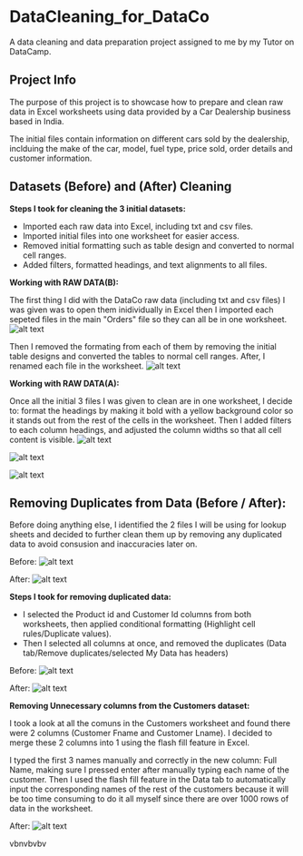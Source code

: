 # DataCleaning_for_DataCo

A data cleaning and data preparation project assigned to me by my Tutor on DataCamp.

## Project Info

The purpose of this project is to showcase how to prepare and clean raw data in Excel worksheets using data provided by a Car Dealership business based in India.

The initial files contain information on different cars sold by the dealership, inclduing the make of the car, model, fuel type, price sold, order details and customer information.

## Datasets (Before) and (After) Cleaning

**Steps I took for cleaning the 3 initial datasets:**

- Imported each raw data into Excel, including txt and csv files.
- Imported initial files into one worksheet for easier access.
- Removed initial formatting such as table design and converted to normal cell ranges.
- Added filters, formatted headings, and text alignments to all files.

**Working with RAW DATA(B):**

The first thing I did with the DataCo raw data (including txt and csv files) I was given was to open them inidividually in Excel then I imported each sepeted files in the main "Orders" file so they can all be in one worksheet.
![alt text](<Images/DataCo Initial file.png>)

Then I removed the formating from each of them by removing the initial table designs and converted the tables to normal cell ranges. After, I renamed each file in the worksheet.
![alt text](<Images/Importing txt file into main worksheet.png>)

**Working with RAW DATA(A):**

Once all the initial 3 files I was given to clean are in one worksheet, I decide to: format the headings by making it bold with a yellow background color so it stands out from the rest of the cells in the worksheet. Then I added filters to each column headings, and adjusted the column widths so that all cell content is visible.
![alt text](<Images/Formatting Imported data - bold headings, yellow cell headings, added filters, column widths for headings.png>)

![alt text](<Images/Orders workbook after formatting.png>)

![alt text](<Images/Product workbook after formatting.png>)

## Removing Duplicates from Data (Before / After):

Before doing anything else, I identified the 2 files I will be using for lookup sheets and decided to further clean them up by removing any duplicated data to avoid consusion and inaccuracies later on.

Before:
![alt text](<Images/Removing duplicates from Products file.png>)

After:
![alt text](<Images/Removing duplicates from Products file-outcome.png>)

**Steps I took for removing duplicated data:**

- I selected the Product id and Customer Id columns from both worksheets, then applied conditional formatting (Highlight cell rules/Duplicate values).
- Then I selected all columns at once, and removed the duplicates (Data tab/Remove duplicates/selected My Data has headers)

Before:
![alt text](<Images/Removing duplicates from Customers file.png>)

After:
![alt text](<Images/Removing duplicates from Customers file-outcome.png>)

**Removing Unnecessary columns from the Customers dataset:**

I took a look at all the comuns in the Customers worksheet and found there were 2 columns (Customer Fname and Customer Lname). I decided to merge these 2 columns into 1 using the flash fill feature in Excel.

I typed the first 3 names manually and correctly in the new column: Full Name, making sure I pressed enter after manually typing each name of the customer. Then I used the flash fill feature in the Data tab to automatically input the corresponding names of the rest of the customers because it will be too time consuming to do it all myself since there are over 1000 rows of data in the worksheet.

After:
![alt text](<Images/Used flash fill to remove unnecessary columns in Customers file.png>)

vbnvbvbv
